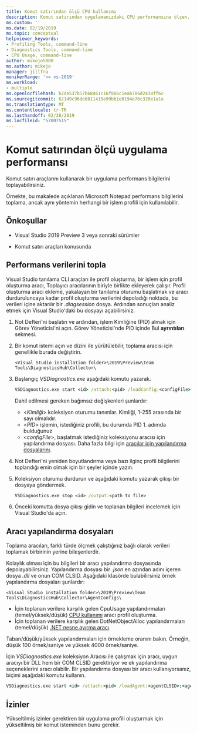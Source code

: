 ```yaml
---
title: Komut satırından ölçü CPU kullanımı
description: Komut satırından uygulamanızdaki CPU performansına ölçen.
ms.custom: ''
ms.date: 02/19/2019
ms.topic: conceptual
helpviewer_keywords:
- Profiling Tools, command-line
- Diagnostics Tools, command-line
- CPU Usage, command-line
author: mikejo5000
ms.author: mikejo
manager: jillfra
monikerRange: '>= vs-2019'
ms.workload:
- multiple
ms.openlocfilehash: b2de537b17b68461c16f886c1eab706d2438ff6c
ms.sourcegitcommit: 62149c96de0811415e99bb1e0194e76c320e1a1e
ms.translationtype: MT
ms.contentlocale: tr-TR
ms.lasthandoff: 02/28/2019
ms.locfileid: "57007515"
---
```

# <a name="measure-application-performance-from-the-command-line"></a>Komut satırından ölçü uygulama performansı

Komut satırı araçlarını kullanarak bir uygulama performans bilgilerini toplayabilirsiniz.

Örnekte, bu makalede açıklanan Microsoft Notepad performans bilgilerini toplama, ancak aynı yöntemin herhangi bir işlem profili için kullanılabilir.

## <a name="prerequisites"></a>Önkoşullar

* Visual Studio 2019 Preview 3 veya sonraki sürümler

* Komut satırı araçları konusunda

## <a name="collect-performance-data"></a>Performans verilerini topla

Visual Studio tanılama CLI araçları ile profil oluşturma, bir işlem için profil oluşturma aracı, Toplayıcı aracılarının biriyle birlikte ekleyerek çalışır. Profil oluşturma aracı ekleme, yakalayan bir tanılama oturumu başlatmak ve aracı durduruluncaya kadar profil oluşturma verilerini depoladığı noktada, bu verileri içine aktarılır bir *.diagsession* dosya. Ardından sonuçları analiz etmek için Visual Studio'daki bu dosyayı açabilirsiniz.

1. Not Defteri'ni başlatın ve ardından, işlem Kimliğine (PID) almak için Görev Yöneticisi'ni açın. Görev Yöneticisi'nde PID içinde Bul **ayrıntıları** sekmesi.

1. Bir komut istemi açın ve dizini ile yürütülebilir, toplama aracısı için genellikle burada değiştirin.

   ```<Visual Studio installation folder>\2019\Preview\Team Tools\DiagnosticsHub\Collector\```

1. Başlangıç *VSDiagnostics.exe* aşağıdaki komutu yazarak.

   ```cmd
   VSDiagnostics.exe start <id> /attach:<pid> /loadConfig:<configFile>
   ```

   Dahil edilmesi gereken bağımsız değişkenleri şunlardır:

   * \<*Kimliği*> koleksiyon oturumu tanımlar. Kimliği, 1-255 arasında bir sayı olmalıdır.
   * \<*PID*> işlemin, istediğiniz profili, bu durumda PID 1. adımda bulduğunuz
   * \<*configFile*>, başlatmak istediğiniz koleksiyonu aracısı için yapılandırma dosyası. Daha fazla bilgi için [aracılar için yapılandırma dosyalarını](#config_file).

1. Not Defteri'ni yeniden boyutlandırma veya bazı ilginç profil bilgilerini toplandığı emin olmak için bir şeyler içinde yazın.

1. Koleksiyon oturumu durdurun ve aşağıdaki komutu yazarak çıkışı bir dosyaya göndermek.

   ```cmd
   VSDiagnostics.exe stop <id> /output:<path to file>
   ```

1. Önceki komutta dosya çıkışı gidin ve toplanan bilgileri incelemek için Visual Studio'da açın.

## <a name="config_file"></a> Aracı yapılandırma dosyaları

Toplama aracıları, farklı türde ölçmek çalıştığınız bağlı olarak verileri toplamak birbirinin yerine bileşenlerdir.

Kolaylık olması için bu bilgileri bir aracı yapılandırma dosyasında depolayabilirsiniz. Yapılandırma dosyası bir *.json* en azından adını içeren dosya *.dll* ve onun COM CLSID. Aşağıdaki klasörde bulabilirsiniz örnek yapılandırma dosyaları şunlardır:

```<Visual Studio installation folder>\2019\Preview\Team Tools\DiagnosticsHub\Collector\AgentConfigs\```

* İçin toplanan verilere karşılık gelen CpuUsage yapılandırmaları (temel/yüksek/düşük) [CPU kullanımı](../profiling/cpu-usage.md) aracı profil oluşturma.
* İçin toplanan verilere karşılık gelen DotNetObjectAlloc yapılandırmaları (temel/düşük) [.NET nesne ayırma aracı](https://devblogs.microsoft.com/visualstudio/visual-studio-2017-version-15-8-preview-3/#tooling).

Taban/düşük/yüksek yapılandırmaları için örnekleme oranını bakın. Örneğin, düşük 100 örnek/saniye ve yüksek 4000 örnek/saniye.

İçin *VSDiagnostics.exe* koleksiyon Aracısı ile çalışmak için aracı, uygun aracıyı bir DLL hem bir COM CLSID gerektiriyor ve ek yapılandırma seçeneklerini aracı olabilir. Bir yapılandırma dosyası bir aracı kullanıyorsanız, biçimi aşağıdaki komutu kullanın.

```cmd
VSDiagnostics.exe start <id> /attach:<pid> /loadAgent:<agentCLSID>;<agentName>[;<config>]
```

## <a name="permissions"></a>İzinler

Yükseltilmiş izinler gerektiren bir uygulama profili oluşturmak için yükseltilmiş bir komut isteminden bunu gerekir.




